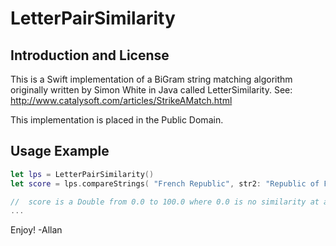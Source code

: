 # LetterPairSimilarity

## Introduction and License
This is a Swift implementation of a BiGram string matching algorithm originally written by Simon White in Java called LetterSimilarity.  See: http://www.catalysoft.com/articles/StrikeAMatch.html

This implementation is placed in the Public Domain.


## Usage Example
```swift
let lps = LetterPairSimilarity()
let score = lps.compareStrings( "French Republic", str2: "Republic of France")

//  score is a Double from 0.0 to 100.0 where 0.0 is no similarity at all, 100.0 is an exact match.
...
```
Enjoy!
-Allan
